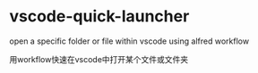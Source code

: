 # vscode-quick-launcher
open a specific folder or file within vscode using alfred workflow

用workflow快速在vscode中打开某个文件或文件夹
